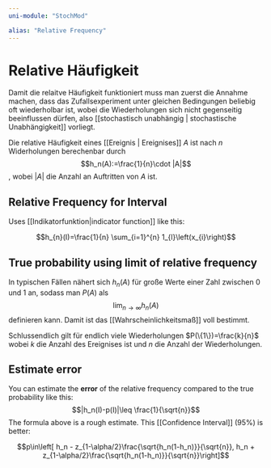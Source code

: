 ```yaml
---
uni-module: "StochMod"

alias: "Relative Frequency"
---
```


# Relative Häufigkeit

Damit die relaitve Häufigkeit funktioniert muss man zuerst die Annahme machen, dass das Zufallsexperiment unter gleichen Bedingungen beliebig oft wiederholbar ist, wobei die Wiederholungen sich nicht gegenseitig beeinflussen dürfen, also [[stochastisch unabhängig | stochastische Unabhängigkeit]] vorliegt.

Die relative Häufigkeit eines [[Ereignis | Ereignises]] $A$ ist nach $n$ Widerholungen berechenbar durch
$$h_n(A):=\frac{1}{n}\cdot |A|$$
, wobei $|A|$ die Anzahl an Auftritten von $A$ ist.

## Relative Frequency for Interval

Uses [[Indikatorfunktion|indicator function]] like this:

$$h_{n}(I)=\frac{1}{n} \sum_{i=1}^{n} 1_{l}\left(x_{i}\right)$$

## True probability using limit of relative frequency

In typischen Fällen nähert sich $h_n(A)$ für große Werte einer Zahl zwischen 0 und 1 an, sodass man $P(A)$ als
$$\lim_{n\rightarrow \infty}h_n(A)$$
definieren kann. Damit ist das [[Wahrscheinlichkeitsmaß]] voll bestimmt.

Schlussendlich gilt für endlich viele Wiederholungen $P(\{1\})=\frac{k}{n}$ wobei $k$ die Anzahl des Ereignises ist und $n$ die Anzahl der Wiederholungen.

## Estimate error

You can estimate the **error** of the relative frequency compared to the true probability like this:
$$|h_n(I)-p(I)|\leq \frac{1}{\sqrt{n}}$$
The formula above is a rough estimate. This [[Confidence Interval]] (95%) is better:

$$p\in\left[ h_n - z_{1-\alpha/2}\frac{\sqrt{h_n(1-h_n)}}{\sqrt{n}}, h_n + z_{1-\alpha/2}\frac{\sqrt{h_n(1-h_n)}}{\sqrt{n}}\right]$$
